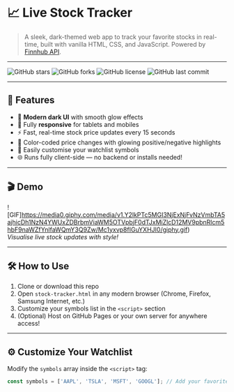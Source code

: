 # 📈 Live Stock Tracker

> A sleek, dark-themed web app to track your favorite stocks in real-time, built with vanilla HTML, CSS, and JavaScript. Powered by [Finnhub API](https://finnhub.io).

---

![GitHub stars](https://img.shields.io/github/stars/rishabesh/stock-tracker?style=social)
![GitHub forks](https://img.shields.io/github/forks/rishabesh/stock-tracker?style=social)
![GitHub license](https://img.shields.io/github/license/rishabesh/stock-tracker)
![GitHub last commit](https://img.shields.io/github/last-commit/rishabesh/stock-tracker)

---

## 🚀 Features

- 💎 **Modern dark UI** with smooth glow effects  
- 📱 Fully **responsive** for tablets and mobiles  
- ⚡ Fast, real-time stock price updates every 15 seconds  
- 🎨 Color-coded price changes with glowing positive/negative highlights  
- 🔧 Easily customise your watchlist symbols  
- 🌐 Runs fully client-side — no backend or installs needed!

---

## 🎬 Demo

![GIF]https://media0.giphy.com/media/v1.Y2lkPTc5MGI3NjExNjFvNzVmbTA5ajhicDh1NzN4YWUxZDBrbmViaWM5OTVpbjF0dTJxMiZlcD12MV9pbnRlcm5hbF9naWZfYnlfaWQmY3Q9Zw/Mc1yxvp8fIGuYXHJI0/giphy.gif)  
*Visualise live stock updates with style!*  

---

## 🛠️ How to Use

1. Clone or download this repo  
2. Open `stock-tracker.html` in any modern browser (Chrome, Firefox, Samsung Internet, etc.)  
3. Customize your symbols list in the `<script>` section  
4. (Optional) Host on GitHub Pages or your own server for anywhere access!

---

## ⚙️ Customize Your Watchlist

Modify the `symbols` array inside the `<script>` tag:

```js
const symbols = ['AAPL', 'TSLA', 'MSFT', 'GOOGL']; // Add your favorite stock tickers here
